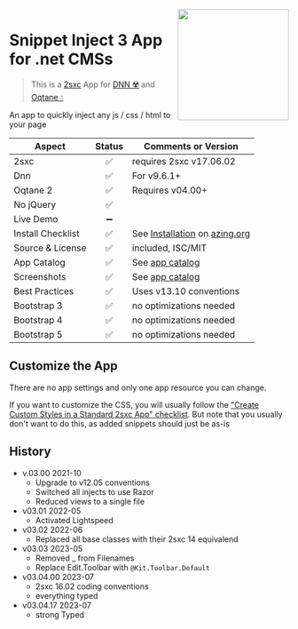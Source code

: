 <image src="app-icon.png" align="right" width="200px">

# Snippet Inject 3 App for .net CMSs

> This is a [2sxc](https://2sxc.org) App for [DNN ☢️](https://www.dnnsoftware.com/) and [Oqtane 💧](https://www.oqtane.org/)

An app to quickly inject any js / css / html to your page

| Aspect              | Status | Comments or Version |
| ------------------- | :----: | ------------------- |
| 2sxc                | ✅    | requires 2sxc v17.06.02
| Dnn                 | ✅    | For v9.6.1+
| Oqtane 2            | ✅    | Requires v04.00+
| No jQuery           | ✅    | 
| Live Demo           | ➖    |
| Install Checklist   | ✅    | See [Installation](https://azing.org/2sxc/r/fT9O-8LH) on [azing.org](https://azing.org/2sxc)
| Source & License    | ✅    | included, ISC/MIT
| App Catalog         | ✅    | See [app catalog](https://2sxc.org/en/apps/app/snippet-inject-v3-hybrid-for-dnn-and-oqtane)
| Screenshots         | ✅    | See [app catalog](https://2sxc.org/en/apps/app/snippet-inject-v3-hybrid-for-dnn-and-oqtane)
| Best Practices      | ✅    | Uses v13.10 conventions
| Bootstrap 3         | ✅    | no optimizations needed
| Bootstrap 4         | ✅    | no optimizations needed
| Bootstrap 5         | ✅    | no optimizations needed

## Customize the App

There are no app settings and only one app resource you can change.

If you want to customize the CSS, you will usually follow the ["Create Custom Styles in a Standard 2sxc App" checklist](https://azing.org/2sxc/r/gg_aB9FD).
But note that you usually don't want to do this, as added snippets should just be as-is

## History

* v.03.00 2021-10
  * Upgrade to v12.05 conventions
  * Switched all injects to use Razor
  * Reduced views to a single file
* v03.01 2022-05
  * Activated Lightspeed
* v03.02 2022-06
  * Replaced all base classes with their 2sxc 14 equivalend 
* v03.03 2023-05
  * Removed _ from Filenames
  * Replace Edit.Toolbar with `@Kit.Toolbar.Default`
* v03.04.00 2023-07
  * 2sxc 16.02 coding conventions
  * everything typed
* v03.04.17 2023-07
  * strong Typed